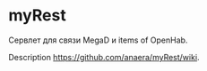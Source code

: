 # myRest
Сервлет для связи  MegaD и items of OpenHab.

Description https://github.com/anaera/myRest/wiki.
